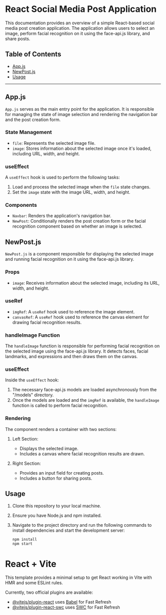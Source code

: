 # React Social Media Post Application

This documentation provides an overview of a simple React-based social media post creation application. The application allows users to select an image, perform facial recognition on it using the face-api.js library, and share posts.

## Table of Contents
- [App.js](#appjs)
- [NewPost.js](#newpostjs)
- [Usage](#usage)

---

## App.js

`App.js` serves as the main entry point for the application. It is responsible for managing the state of image selection and rendering the navigation bar and the post creation form.

### State Management

- `file`: Represents the selected image file.
- `image`: Stores information about the selected image once it's loaded, including URL, width, and height.

### useEffect

A `useEffect` hook is used to perform the following tasks:

1. Load and process the selected image when the `file` state changes.
2. Set the `image` state with the image URL, width, and height.

### Components

- `Navbar`: Renders the application's navigation bar.
- `NewPost`: Conditionally renders the post creation form or the facial recognition component based on whether an image is selected.

## NewPost.js

`NewPost.js` is a component responsible for displaying the selected image and running facial recognition on it using the face-api.js library.

### Props

- `image`: Receives information about the selected image, including its URL, width, and height.

### useRef

- `imgRef`: A `useRef` hook used to reference the image element.
- `canvasRef`: A `useRef` hook used to reference the canvas element for drawing facial recognition results.

### handleImage Function

The `handleImage` function is responsible for performing facial recognition on the selected image using the face-api.js library. It detects faces, facial landmarks, and expressions and then draws them on the canvas.

### useEffect

Inside the `useEffect` hook:

1. The necessary face-api.js models are loaded asynchronously from the "/models" directory.
2. Once the models are loaded and the `imgRef` is available, the `handleImage` function is called to perform facial recognition.

### Rendering

The component renders a container with two sections:

1. Left Section:
   - Displays the selected image.
   - Includes a canvas where facial recognition results are drawn.

2. Right Section:
   - Provides an input field for creating posts.
   - Includes a button for sharing posts.

## Usage

1. Clone this repository to your local machine.

2. Ensure you have Node.js and npm installed.

3. Navigate to the project directory and run the following commands to install dependencies and start the development server:

   ```sh
   npm install
   npm start

# React + Vite

This template provides a minimal setup to get React working in Vite with HMR and some ESLint rules.

Currently, two official plugins are available:

- [@vitejs/plugin-react](https://github.com/vitejs/vite-plugin-react/blob/main/packages/plugin-react/README.md) uses [Babel](https://babeljs.io/) for Fast Refresh
- [@vitejs/plugin-react-swc](https://github.com/vitejs/vite-plugin-react-swc) uses [SWC](https://swc.rs/) for Fast Refresh